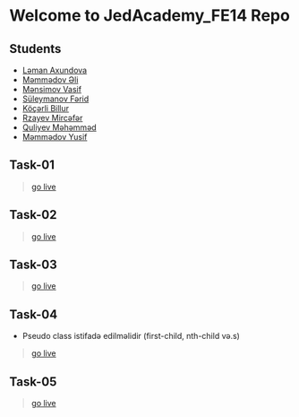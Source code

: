 # Welcome to JedAcademy_FE14 Repo
## Students
- [Ləman Axundova](https://github.com/lmnxndv/Jed_FE-14)
- [Məmmədov Əli]()
- [Mənsimov Vasif](https://github.com/Vasif778/JedAcademy_FE14)
- [Süleymanov Fərid](https://github.com/FaridSuleymanov01/JedAcadamy-Fe14)
- [Köçərli Billur](https://github.com/BillurKocharli/JedAcademyFe-14)
- [Rzayev Mircəfər](https://github.com/Mirdcafar/JedAcademy_FE14)
- [Quliyev Məhəmməd]()
- [Məmmədov Yusif]()


## Task-01
> [go live](https://jed-task-01.netlify.app/)

## Task-02
> [go live](https://jed-task-02.netlify.app/)

## Task-03
> [go live](https://jed-task-03.netlify.app/)

## Task-04
- Pseudo class istifadə edilməlidir (first-child, nth-child və.s)
> [go live](https://jed-task-04.netlify.app/)

## Task-05
> [go live](https://jed-task-05.netlify.app/)
